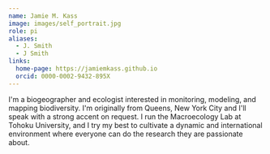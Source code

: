 ```yaml
---
name: Jamie M. Kass
image: images/self_portrait.jpg
role: pi
aliases:
  - J. Smith
  - J Smith
links:
  home-page: https://jamiemkass.github.io
  orcid: 0000-0002-9432-895X
---
```


I'm a biogeographer and ecologist interested in monitoring, modeling, and mapping biodiversity. I'm originally from Queens, New York City and I'll speak with a strong accent on request. I run the Macroecology Lab at Tohoku University, and I try my best to cultivate a dynamic and international environment where everyone can do the research they are passionate about.
